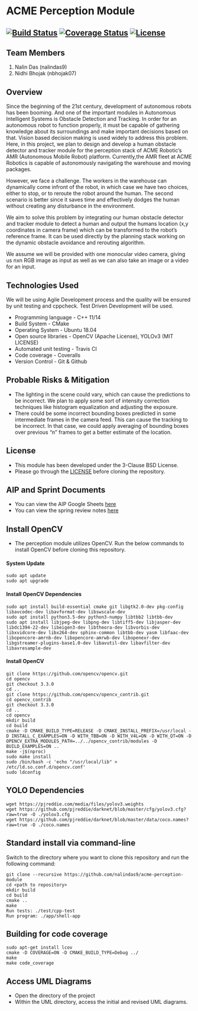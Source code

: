 # ACME Perception Module
[![Build Status](https://travis-ci.org/nalindas9/acme-perception-module.svg?branch=master)](https://travis-ci.org/github/nalindas9/acme-perception-module)
[![Coverage Status](https://coveralls.io/repos/github/nalindas9/acme-perception-module/badge.svg?branch=master)](https://coveralls.io/github/nalindas9/acme-perception-module)
[![License](https://img.shields.io/badge/License-BSD%203--Clause-blue.svg)](https://github.com/nalindas9/acme-perception-module/blob/feature/nalindas9/initialize-repository/LICENSE)
---

## Team Members
1. Nalin Das (nalindas9)
2. Nidhi Bhojak (nbhojak07)

## Overview

Since the beginning of the 21st century, development of autonomous robots has been booming. And one of the important modules in Autonomous Intelligent Systems is Obstacle Detection and Tracking. In order for an autonomous robot to function properly, it must be capable of gathering knowledge about its surroundings and make important decisions based on that. Vision based decision making is used widely to address this problem. Here, in this project, we plan to design and develop a human obstacle detector and tracker module for the perception stack of ACME Robotic’s AMR (Autonomous Mobile Robot) platform. Currently,the AMR fleet at ACME Robotics is capable of autonomously navigating the warehouse and moving packages.

However, we face a challenge. The workers in the warehouse can dynamically come infront of the robot, in which case we have two choices, either to stop, or to reroute the robot around the human. The second scenario is better since it saves time and effectively dodges the human without creating any disturbance in the environment.

We aim to solve this problem by integrating our human obstacle detector and tracker module to detect a human and output the humans location (x,y coordinates in camera frame) which can be transformed to the robot’s reference frame. It can be used directly by the planning stack working on the dynamic obstacle avoidance and rerouting algorithm.

We assume we will be provided with one monocular video camera, giving us nxn RGB image as input as well as we can also take an image or a video for an input.

## Technologies Used

We will be using Agile Development process and the quality will be ensured by unit testing and cppcheck. Test Driven Development will be used.
- Programming language - C++ 11/14
- Build System - CMake
- Operating System - Ubuntu 18.04
- Open source libraries - OpenCV (Apache License), YOLOv3 (MIT LICENSE)
- Automated unit testing - Travis CI
- Code coverage - Coveralls
- Version Control - Git & Github

## Probable Risks & Mitigation

- The lighting in the scene could vary, which can cause the predictions to be incorrect. We plan to apply some sort of intensity correction techniques like histogram equalization and adjusting the exposure.
- There could be some incorrect bounding boxes predicted in some intermediate frames in the camera feed. This can cause the tracking to be incorrect. In that case, we could apply averaging of bounding boxes over previous “n” frames to get a better estimate of the location.

## License 
- This module has been developed under the 3-Clause BSD License.
- Please go through the [LICENSE](https://github.com/nalindas9/acme-perception-module/blob/master/LICENSE) before cloning the repository. 

## AIP and Sprint Documents
- You can view the AIP Google Sheets [here](https://docs.google.com/spreadsheets/d/1oqgiFG7CPCP2yYUtMuwlLh8nGD6KBANpSUh5-Uhm9dw/edit?usp=sharing)
- You can view the spring review notes [here](https://docs.google.com/document/d/1hAAtv5MEF9csP_6ozN08iaaIumDudBxkSe3yPz_ZwQw/edit?usp=sharing)

## Install OpenCV
- The perception module utilizes OpenCV. Run the below commands to install OpenCV before cloning this repository.
#### System Update
```
sudo apt update 
sudo apt upgrade
```
#### Install OpenCV Dependencies
```
sudo apt install build-essential cmake git libgtk2.0-dev pkg-config libavcodec-dev libavformat-dev libswscale-dev
sudo apt install python3.5-dev python3-numpy libtbb2 libtbb-dev
sudo apt install libjpeg-dev libpng-dev libtiff5-dev libjasper-dev libdc1394-22-dev libeigen3-dev libtheora-dev libvorbis-dev libxvidcore-dev libx264-dev sphinx-common libtbb-dev yasm libfaac-dev libopencore-amrnb-dev libopencore-amrwb-dev libopenexr-dev libgstreamer-plugins-base1.0-dev libavutil-dev libavfilter-dev libavresample-dev
```

#### Install OpenCV
```
git clone https://github.com/opencv/opencv.git
cd opencv 
git checkout 3.3.0 
cd ..
git clone https://github.com/opencv/opencv_contrib.git
cd opencv_contrib
git checkout 3.3.0
cd ..
cd opencv
mkdir build
cd build
cmake -D CMAKE_BUILD_TYPE=RELEASE -D CMAKE_INSTALL_PREFIX=/usr/local -D INSTALL_C_EXAMPLES=ON -D WITH_TBB=ON -D WITH_V4L=ON -D WITH_QT=ON -D OPENCV_EXTRA_MODULES_PATH=../../opencv_contrib/modules -D BUILD_EXAMPLES=ON ..
make -j$(nproc)
sudo make install
sudo /bin/bash -c 'echo "/usr/local/lib" > /etc/ld.so.conf.d/opencv.conf'
sudo ldconfig
```
## YOLO Dependencies
```
wget https://pjreddie.com/media/files/yolov3.weights
wget https://github.com/pjreddie/darknet/blob/master/cfg/yolov3.cfg?raw=true -O ./yolov3.cfg
wget https://github.com/pjreddie/darknet/blob/master/data/coco.names?raw=true -O ./coco.names
```

## Standard install via command-line
Switch to the directory where you want to clone this repository and run the following command:
```
git clone --recursive https://github.com/nalindas9/acme-perception-module
cd <path to repository>
mkdir build
cd build
cmake ..
make
Run tests: ./test/cpp-test
Run program: ./app/shell-app
```

## Building for code coverage 
```
sudo apt-get install lcov
cmake -D COVERAGE=ON -D CMAKE_BUILD_TYPE=Debug ../
make
make code_coverage
```
## Access UML Diagrams
- Open the directory of the project
- Within the UML directory, access the initial and revised UML diagrams.
